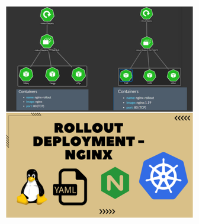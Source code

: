 ![image alt](https://github.com/AdhmAbdein/Rollout-deployment/blob/7eaa63604badb61f5d4936121bbcabd514d3bbda/diagram.png)
![image alt](https://github.com/AdhmAbdein/Rollout-deployment/blob/7eaa63604badb61f5d4936121bbcabd514d3bbda/image.png)
